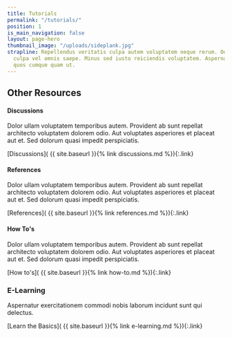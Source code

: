 ```yaml
---
title: Tutorials
permalink: "/tutorials/"
position: 1
is_main_navigation: false
layout: page-hero
thumbnail_image: "/uploads/sideplank.jpg"
strapline: Repellendus veritatis culpa autem voluptatem neque rerum. Odit eaque voluptatem
  culpa vel omnis saepe. Minus sed iusto reiciendis voluptatem. Aspernatur quia sequi
  quos cumque quam ut.
---
```




<article class="call_to_action title-row">
<h2 class="sub-heading-two">Other Resources</h2>
<div class="subgrid">
<div markdown="1" class="four">

#### Discussions
Dolor ullam voluptatem temporibus autem. Provident ab sunt repellat architecto voluptatem dolorem odio. Aut voluptates asperiores et placeat aut et. Sed dolorum quasi impedit perspiciatis.

[Discussions]( {{ site.baseurl }}{% link discussions.md %}){:.link}

</div>
<div markdown="1" class="four">


#### References
Dolor ullam voluptatem temporibus autem. Provident ab sunt repellat architecto voluptatem dolorem odio. Aut voluptates asperiores et placeat aut et. Sed dolorum quasi impedit perspiciatis.

[References]( {{ site.baseurl }}{% link references.md %}){:.link}

</div>
<div markdown="1" class="four">

#### How To's
Dolor ullam voluptatem temporibus autem. Provident ab sunt repellat architecto voluptatem dolorem odio. Aut voluptates asperiores et placeat aut et. Sed dolorum quasi impedit perspiciatis.

[How to's]( {{ site.baseurl }}{% link how-to.md %}){:.link}

</div>
<div markdown="1" class="four">

### E-Learning
Aspernatur exercitationem commodi nobis laborum incidunt sunt qui delectus.

[Learn the Basics]( {{ site.baseurl }}{% link e-learning.md %}){:.link}

</div>
</div>

</article>

